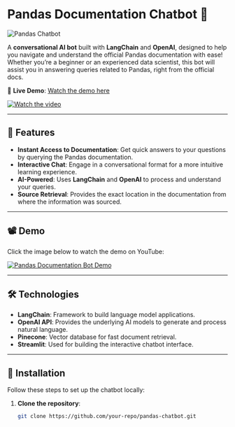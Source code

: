 # Pandas Documentation Chatbot 🤖

![Pandas Chatbot](https://cdn.worldvectorlogo.com/logos/pandas.svg)

A **conversational AI bot** built with **LangChain** and **OpenAI**, designed to help you navigate and understand the official Pandas documentation with ease! Whether you’re a beginner or an experienced data scientist, this bot will assist you in answering queries related to Pandas, right from the official docs.

🚀 **Live Demo**: [Watch the demo here](https://youtu.be/MdDi8Cw3fVc)

[![Watch the video](https://img.youtube.com/vi/MdDi8Cw3fVc/0.jpg)](https://youtu.be/MdDi8Cw3fVc)

---

## 🎯 Features

- **Instant Access to Documentation**: Get quick answers to your questions by querying the Pandas documentation.
- **Interactive Chat**: Engage in a conversational format for a more intuitive learning experience.
- **AI-Powered**: Uses **LangChain** and **OpenAI** to process and understand your queries.
- **Source Retrieval**: Provides the exact location in the documentation from where the information was sourced.

---

## 📽 Demo

Click the image below to watch the demo on YouTube:

[![Pandas Documentation Bot Demo](https://img.youtube.com/vi/MdDi8Cw3fVc/maxresdefault.jpg)](https://youtu.be/MdDi8Cw3fVc)

---

## 🛠️ Technologies

- **LangChain**: Framework to build language model applications.
- **OpenAI API**: Provides the underlying AI models to generate and process natural language.
- **Pinecone**: Vector database for fast document retrieval.
- **Streamlit**: Used for building the interactive chatbot interface.

---

## 🚀 Installation

Follow these steps to set up the chatbot locally:

1. **Clone the repository**:

   ```bash
   git clone https://github.com/your-repo/pandas-chatbot.git

